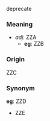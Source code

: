 deprecate
### Meaning
+ _adj_: ZZA
	+ __eg__: ZZB

### Origin

ZZC

### Synonym

__eg__: ZZD

+ ZZE


